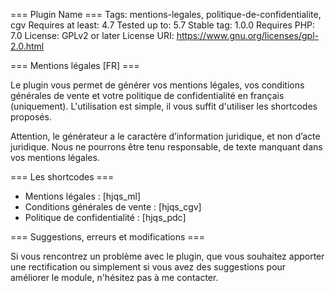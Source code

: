=== Plugin Name ===
Tags: mentions-legales, politique-de-confidentialite, cgv
Requires at least: 4.7
Tested up to: 5.7
Stable tag: 1.0.0
Requires PHP: 7.0
License: GPLv2 or later
License URI: https://www.gnu.org/licenses/gpl-2.0.html


=== Mentions légales [FR] ===

Le plugin vous permet de générer vos mentions légales, vos conditions générales de vente et votre politique de confidentialité en français (uniquement). L'utilisation est simple, il vous suffit d'utiliser les shortcodes proposés. 

Attention, le générateur a le caractère d’information juridique, et non d’acte juridique. Nous ne pourrons être tenu responsable, de texte manquant dans vos mentions légales.

=== Les shortcodes ===

* Mentions légales : [hjqs_ml]
* Conditions générales de vente : [hjqs_cgv]
* Politique de confidentialité : [hjqs_pdc]

=== Suggestions, erreurs et modifications ===

Si vous rencontrez un problème avec le plugin, que vous souhaitez apporter une rectification ou simplement si vous avez des suggestions pour améliorer le module, n'hésitez pas à me contacter. 
